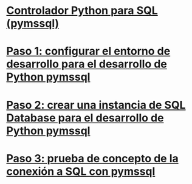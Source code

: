 # [Controlador Python para SQL (pymssql)](python-sql-driver-pymssql.md)
# [Paso 1: configurar el entorno de desarrollo para el desarrollo de Python pymssql](step-1-configure-development-environment-for-pymssql-python-development.md)
# [Paso 2: crear una instancia de SQL Database para el desarrollo de Python pymssql](step-2-create-a-sql-database-for-pymssql-python-development.md)
# [Paso 3: prueba de concepto de la conexión a SQL con pymssql](step-3-proof-of-concept-connecting-to-sql-using-pymssql.md)
